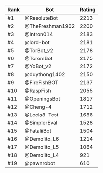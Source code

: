 Rank|Bot|Rating
---|---|---
#1|@ResoluteBot|2213
#2|@TheFreshman1902|2200
#3|@Intron014|2183
#4|@lord-bot|2181
#5|@TorBot_v2|2178
#6|@ToromBot|2175
#7|@YoBot_v2|2172
#8|@duythong1402|2150
#9|@FireFishBOT|2137
#10|@RaspFish|2055
#11|@OpeningsBot|1817
#12|@Cheng-4|1712
#13|@Leela8-Test|1686
#14|@SimplerEval|1528
#15|@FataliiBot|1504
#16|@Demolito_L6|1214
#17|@Demolito_L5|1064
#18|@Demolito_L4|921
#19|@pawnrobot|610
